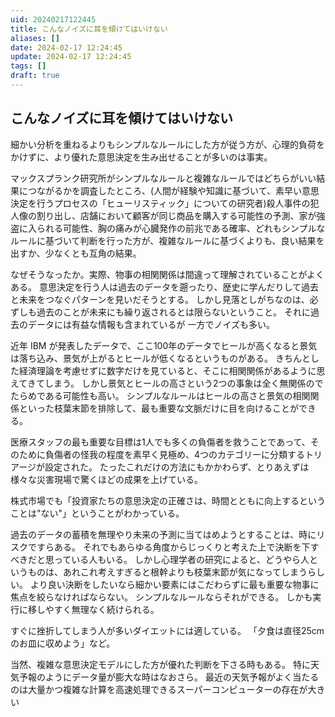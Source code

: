 ```yaml
---
uid: 20240217122445
title: こんなノイズに耳を傾けてはいけない
aliases: []
date: 2024-02-17 12:24:45
update: 2024-02-17 12:24:45
tags: []
draft: true
---
```


## こんなノイズに耳を傾けてはいけない

細かい分析を重ねるよりもシンプルなルールにした方が従う方が、心理的負荷をかけずに、より優れた意思決定を生み出せることが多いのは事実。

マックスプランク研究所がシンプルなルールと複雑なルールではどちらがいい結果につながるかを調査したところ、(人間が経験や知識に基づいて、素早い意思決定を行うプロセスの「ヒューリスティック」についての研究者)殺人事件の犯人像の割り出し、店舗において顧客が同じ商品を購入する可能性の予測、家が強盗に入られる可能性、胸の痛みが心臓発作の前兆である確率、どれもシンプルなルールに基づいて判断を行った方が、複雑なルールに基づくよりも、良い結果を出すか、少なくとも互角の結果。


なぜそうなったか。実際、物事の相関関係は間違って理解されていることがよくある。
意思決定を行う人は過去のデータを遡ったり、歴史に学んだりして過去と未来をつなぐパターンを見いだそうとする。
しかし見落としがちなのは、必ずしも過去のことが未来にも繰り返されるとは限らないということ。
それに過去のデータには有益な情報も含まれているが 一方でノイズも多い。

近年 IBM が発表したデータで、ここ100年のデータでヒールが高くなると景気は落ち込み、景気が上がるとヒールが低くなるというものがある。
きちんとした経済理論を考慮せずに数字だけを見ていると、そこに相関関係があるように思えてきてしまう。
しかし景気とヒールの高さという2つの事象は全く無関係のでたらめである可能性も高い。
シンプルなルールはヒールの高さと景気の相関関係といった枝葉末節を排除して、最も重要な文脈だけに目を向けることができる。


医療スタッフの最も重要な目標は1人でも多くの負傷者を救うことであって、そのために負傷者の怪我の程度を素早く見極め、4つのカテゴリーに分類するトリアージが設定された。
たったこれだけの方法にもかかわらず、とりあえずは様々な災害現場で驚くほどの成果を上げている。


株式市場でも「投資家たちの意思決定の正確さは、時間とともに向上するということは"ない"」ということがわかっている。


過去のデータの蓄積を無理やり未来の予測に当てはめようとすることは、時にリスクですらある。
それでもあらゆる角度からじっくりと考えた上で決断を下すべきだと思っている人もいる。
しかし心理学者の研究によると、どうやら人というものは、あれこれ考えすぎると根幹よりも枝葉末節が気になってしまうらしい。
より良い決断をしたいなら細かい要素にはこだわらずに最も重要な物事に焦点を絞らなければならない。
シンプルなルールならそれができる。
しかも実行に移しやすく無理なく続けられる。


すぐに挫折してしまう人が多いダイエットには適している。
「夕食は直径25cmのお皿に収めよう」など。


当然、複雑な意思決定モデルにした方が優れた判断を下さる時もある。
特に天気予報のようにデータ量が膨大な時はなおさら。
最近の天気予報がよく当たるのは大量かつ複雑な計算を高速処理できるスーパーコンピューターの存在が大きい


[^simplerules]: https://www.notion.so/60e94e05e83649b8b3f4a4c61b258060/ SIMPLE RULES 「仕事が速い人」はここまでシンプルに考える, p31,  ドナルド サル,キャスリーン アイゼンハート, 三笠書房, 2017/08/21
